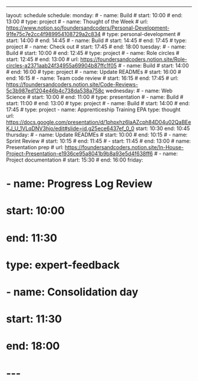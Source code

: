 ---
layout: schedule
schedule:
  monday: # - name: Build # start: 10:00 # end: 13:00 # type: project # - name: Thought of the Week # url: https://www.notion.so/foundersandcoders/Personal-Development-91fe75c7e2cc4f989954108729a2c834 # type: personal-development # start: 14:00 # end: 14:45 # - name: Build # start: 14:45 # end: 17:45 # type: project # - name: Check out # start: 17:45 # end: 18:00
  tuesday: # - name: Build # start: 10:00 # end: 12:45 # type: project # - name: Role circles # start: 12:45 # end: 13:00 # url: https://foundersandcoders.notion.site/Role-circles-a2371aab24f34955a69904b87ffc1f05 # - name: Build # start: 14:00 # end: 16:00 # type: project # - name: Update READMEs # start: 16:00 # end: 16:15 # - name: Team code review # start: 16:15 # end: 17:45 # url: https://foundersandcoders.notion.site/Code-Reviews-5c3b987ed1204e46b4c738da538a758c
  wednesday: # - name: Web Science # start: 10:00 # end: 11:00 # type: presentation # - name: Build # start: 11:00 # end: 13:00 # type: project # - name: Build # start: 14:00 # end: 17:45 # type: project
    - name: Apprenticeship Training EPA
      type: thought    
      url: https://docs.google.com/presentation/d/1phpxhz6laAZcph84D04u02QaBEeKJ_U_1VLqDNV3hjo/edit#slide=id.g25ece6437ef_0_0
      start: 10:30
      end: 10:45 
  thursday: # - name: Update READMEs # start: 10:00 # end: 10:15 # - name: Sprint Review # start: 10:15 # end: 11:45 # - start: 11:45 # end: 13:00 # name: Presentation prep # url: https://foundersandcoders.notion.site/In-House-Project-Presentation-e1936ce95a8041b9b8a93e5d4f638ff6 # - name: Project documentation # start: 15:30 # end: 16:00
  friday:

  # - name: Progress Log Review

  # start: 10:00

  # end: 11:30

  # type: expert-feedback

  # - name: Consolidation day

  # start: 11:30

  # end: 18:00

  # ---
